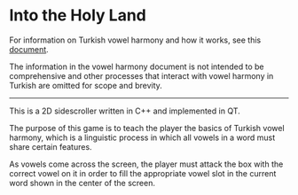# Into the Holy Land

For information on Turkish vowel harmony and how it works, see this [document](https://github.com/University-of-Utah-CS3505/a8-edu-app-MikeWelsh801/blob/main/Turkish-Vowel-Harmony.md). 

The information in the vowel harmony document is not intended to be comprehensive and other processes that interact with vowel harmony in Turkish
are omitted for scope and brevity.

---

This is a 2D sidescroller written in C++ and implemented in QT.

The purpose of this game is to teach the player the basics of Turkish vowel harmony,
which is a linguistic process in which all vowels in a word must share certain features.

As vowels come across the screen, the player must attack the box with the correct
vowel on it in order to fill the appropriate vowel slot in the current word shown
in the center of the screen.

